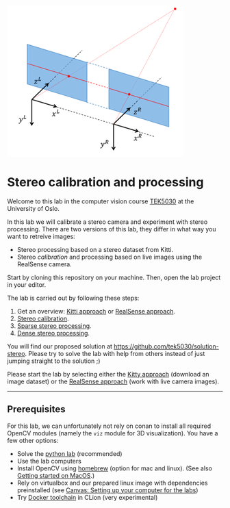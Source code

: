 ![Ideal stereo geometry](lab-guide/img/ideal_stereo_geometry.png)

# Stereo calibration and processing

Welcome to this lab in the computer vision course [TEK5030] at the University of Oslo.

In this lab we will calibrate a stereo camera and experiment with stereo processing.
There are two versions of this lab, they differ in what way you want to retreive images:

- Stereo processing based on a stereo dataset from Kitti.
- Stereo _calibration_ and processing based on live images using the RealSense camera.

Start by cloning this repository on your machine. 
Then, open the lab project in your editor.

The lab is carried out by following these steps:

1. Get an overview: [Kitti approach][overview-kitti] or [RealSense approach][overview-rs].
2. [Stereo calibration](lab-guide/2-stereo-calibration.md).
3. [Sparse stereo processing](lab-guide/3-sparse-stereo-processing.md).
4. [Dense stereo processing](lab-guide/4-dense-stereo-processing.md).

You will find our proposed solution at https://github.com/tek5030/solution-stereo.
Please try to solve the lab with help from others instead of just jumping straight to the solution ;)

Please start the lab by selecting either the [Kitty approach][overview-kitti] (download an image dataset) or the [RealSense approach][overview-rs] (work with live camera images).

---

## Prerequisites

For this lab, we can unfortunately not rely on conan to install all required OpenCV modules (namely the `viz` module for 3D visualization). You have a few other options:

- Solve the [python lab](https://github.com/tek5030/lab-stereo-py) (recommended)
- Use the lab computers
- Install OpenCV using [homebrew](https://brew.sh/) (option for mac and linux). (See also [Getting started on MacOS](https://tek5030.github.io/tutorial/macos.html).)
- Rely on virtualbox and our prepared linux image with dependencies preinstalled (see [Canvas: Setting up your computer for the labs](https://uio.instructure.com/courses/44675/discussion_topics/295673))
- Try [Docker toolchain][docker-toolchain] in CLion (very experimental)


[overview-kitti]: lab-guide/1-get-an-overview-kitti.md
[overview-rs]: lab-guide/1-get-an-overview-realsense.md
[TEK5030]: https://www.uio.no/studier/emner/matnat/its/TEK5030/
[conan]: https://tek5030.github.io/tutorial/conan.html
[lab_intro]: https://github.com/tek5030/lab-intro/blob/master/cpp/lab-guide/1-open-project-in-clion.md#6-configure-project
[docker-toolchain]: https://tek5030.github.io/tutorial/dev-container.html